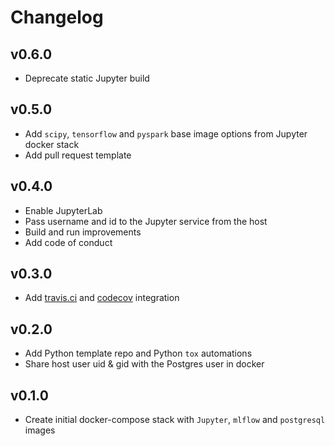 # Changelog

## v0.6.0

- Deprecate static Jupyter build

## v0.5.0

- Add `scipy`, `tensorflow` and `pyspark` base image options from Jupyter docker stack
- Add pull request template

## v0.4.0

- Enable JupyterLab
- Pass username and id to the Jupyter service from the host
- Build and run improvements
- Add code of conduct

## v0.3.0

- Add [travis.ci](https://travis-ci.com/github/sertansenturk/ds-template) and [codecov](https://codecov.io/gh/sertansenturk/ds-template/) integration

## v0.2.0

- Add Python template repo and Python `tox` automations
- Share host user uid & gid with the Postgres user in docker

## v0.1.0

- Create initial docker-compose stack with `Jupyter`, `mlflow` and `postgresql` images
